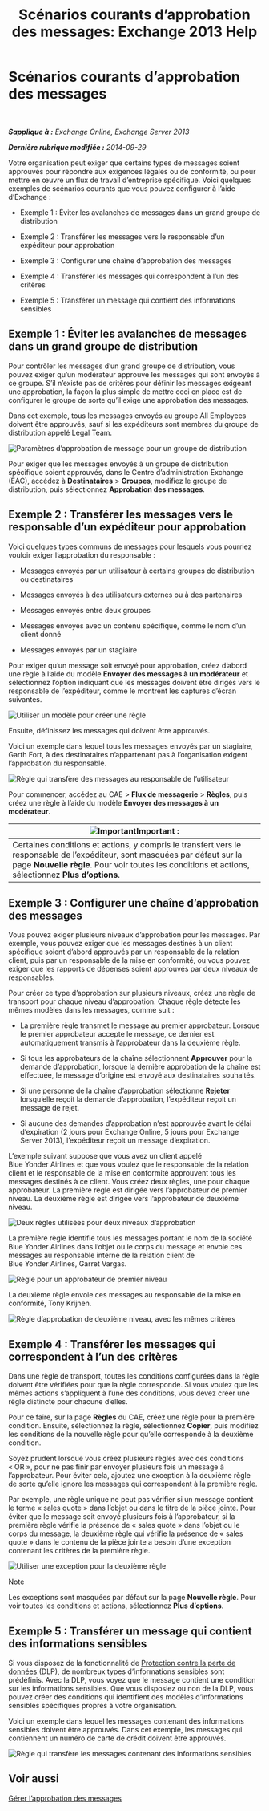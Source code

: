 ﻿---
title: 'Scénarios courants d’approbation des messages: Exchange 2013 Help'
TOCTitle: Scénarios courants d’approbation des messages
ms:assetid: 5c13a07e-c21d-4502-a9f9-fb801197e1dd
ms:mtpsurl: https://technet.microsoft.com/fr-fr/library/Dd298007(v=EXCHG.150)
ms:contentKeyID: 50478171
ms.date: 04/24/2018
mtps_version: v=EXCHG.150
ms.translationtype: HT
---

# Scénarios courants d’approbation des messages

 

_**Sapplique à :** Exchange Online, Exchange Server 2013_

_**Dernière rubrique modifiée :** 2014-09-29_

Votre organisation peut exiger que certains types de messages soient approuvés pour répondre aux exigences légales ou de conformité, ou pour mettre en œuvre un flux de travail d’entreprise spécifique. Voici quelques exemples de scénarios courants que vous pouvez configurer à l’aide d’Exchange :

  - Exemple 1 : Éviter les avalanches de messages dans un grand groupe de distribution

  - Exemple 2 : Transférer les messages vers le responsable d’un expéditeur pour approbation

  - Exemple 3 : Configurer une chaîne d’approbation des messages

  - Exemple 4 : Transférer les messages qui correspondent à l’un des critères

  - Exemple 5 : Transférer un message qui contient des informations sensibles

## Exemple 1 : Éviter les avalanches de messages dans un grand groupe de distribution

Pour contrôler les messages d’un grand groupe de distribution, vous pouvez exiger qu’un modérateur approuve les messages qui sont envoyés à ce groupe. S’il n’existe pas de critères pour définir les messages exigeant une approbation, la façon la plus simple de mettre ceci en place est de configurer le groupe de sorte qu’il exige une approbation des messages.

Dans cet exemple, tous les messages envoyés au groupe All Employees doivent être approuvés, sauf si les expéditeurs sont membres du groupe de distribution appelé Legal Team.

![Paramètres d’approbation de message pour un groupe de distribution](images/Dd298007.77721509-93f9-4a90-8d77-986db2b0acf4(EXCHG.150).png "Paramètres d’approbation de message pour un groupe de distribution")

Pour exiger que les messages envoyés à un groupe de distribution spécifique soient approuvés, dans le Centre d’administration Exchange (EAC), accédez à **Destinataires** \> **Groupes**, modifiez le groupe de distribution, puis sélectionnez **Approbation des messages**.

## Exemple 2 : Transférer les messages vers le responsable d’un expéditeur pour approbation

Voici quelques types communs de messages pour lesquels vous pourriez vouloir exiger l’approbation du responsable :

  - Messages envoyés par un utilisateur à certains groupes de distribution ou destinataires

  - Messages envoyés à des utilisateurs externes ou à des partenaires

  - Messages envoyés entre deux groupes

  - Messages envoyés avec un contenu spécifique, comme le nom d’un client donné

  - Messages envoyés par un stagiaire

Pour exiger qu’un message soit envoyé pour approbation, créez d’abord une règle à l’aide du modèle **Envoyer des messages à un modérateur** et sélectionnez l’option indiquant que les messages doivent être dirigés vers le responsable de l’expéditeur, comme le montrent les captures d’écran suivantes.

![Utiliser un modèle pour créer une règle](images/Dd298007.051a5653-1a09-4db4-908f-48b56cc8d13f(EXCHG.150).png "Utiliser un modèle pour créer une règle")

Ensuite, définissez les messages qui doivent être approuvés.

Voici un exemple dans lequel tous les messages envoyés par un stagiaire, Garth Fort, à des destinataires n’appartenant pas à l’organisation exigent l’approbation du responsable.

![Règle qui transfère des messages au responsable de l’utilisateur](images/Dd298007.7f94c22e-b5ba-45a3-9ccd-31996b6c863a(EXCHG.150).png "Règle qui transfère des messages au responsable de l’utilisateur")

Pour commencer, accédez au CAE \> **Flux de messagerie** \> **Règles**, puis créez une règle à l’aide du modèle **Envoyer des messages à un modérateur**.

<table>
<thead>
<tr class="header">
<th><img src="images/JJ159813.important(EXCHG.150).gif" title="Important" alt="Important" />Important :</th>
</tr>
</thead>
<tbody>
<tr class="odd">
<td>Certaines conditions et actions, y compris le transfert vers le responsable de l’expéditeur, sont masquées par défaut sur la page <strong>Nouvelle règle</strong>. Pour voir toutes les conditions et actions, sélectionnez <strong>Plus d’options</strong>.</td>
</tr>
</tbody>
</table>


## Exemple 3 : Configurer une chaîne d’approbation des messages

Vous pouvez exiger plusieurs niveaux d’approbation pour les messages. Par exemple, vous pouvez exiger que les messages destinés à un client spécifique soient d’abord approuvés par un responsable de la relation client, puis par un responsable de la mise en conformité, ou vous pouvez exiger que les rapports de dépenses soient approuvés par deux niveaux de responsables.

Pour créer ce type d’approbation sur plusieurs niveaux, créez une règle de transport pour chaque niveau d’approbation. Chaque règle détecte les mêmes modèles dans les messages, comme suit :

  - La première règle transmet le message au premier approbateur. Lorsque le premier approbateur accepte le message, ce dernier est automatiquement transmis à l’approbateur dans la deuxième règle.

  - Si tous les approbateurs de la chaîne sélectionnent **Approuver** pour la demande d’approbation, lorsque la dernière approbation de la chaîne est effectuée, le message d’origine est envoyé aux destinataires souhaités.

  - Si une personne de la chaîne d’approbation sélectionne **Rejeter** lorsqu’elle reçoit la demande d’approbation, l’expéditeur reçoit un message de rejet.

  - Si aucune des demandes d’approbation n’est approuvée avant le délai d’expiration (2 jours pour Exchange Online, 5 jours pour Exchange Server 2013), l’expéditeur reçoit un message d’expiration.

L’exemple suivant suppose que vous avez un client appelé Blue Yonder Airlines et que vous voulez que le responsable de la relation client et le responsable de la mise en conformité approuvent tous les messages destinés à ce client. Vous créez deux règles, une pour chaque approbateur. La première règle est dirigée vers l’approbateur de premier niveau. La deuxième règle est dirigée vers l’approbateur de deuxième niveau.

![Deux règles utilisées pour deux niveaux d’approbation](images/Dd298007.29686c05-eaa0-42b9-86ad-d577f656392c(EXCHG.150).png "Deux règles utilisées pour deux niveaux d’approbation")

La première règle identifie tous les messages portant le nom de la société Blue Yonder Airlines dans l’objet ou le corps du message et envoie ces messages au responsable interne de la relation client de Blue Yonder Airlines, Garret Vargas.

![Règle pour un approbateur de premier niveau](images/Dd298007.e22d1c04-85c5-4227-88e6-b118d5593350(EXCHG.150).png "Règle pour un approbateur de premier niveau")

La deuxième règle envoie ces messages au responsable de la mise en conformité, Tony Krijnen.

![Règle d’approbation de deuxième niveau, avec les mêmes critères](images/Dd298007.5d888786-8e48-4459-ab86-8a4b9a016d58(EXCHG.150).png "Règle d’approbation de deuxième niveau, avec les mêmes critères")

## Exemple 4 : Transférer les messages qui correspondent à l’un des critères

Dans une règle de transport, toutes les conditions configurées dans la règle doivent être vérifiées pour que la règle corresponde. Si vous voulez que les mêmes actions s’appliquent à l’une des conditions, vous devez créer une règle distincte pour chacune d’elles.

Pour ce faire, sur la page **Règles** du CAE, créez une règle pour la première condition. Ensuite, sélectionnez la règle, sélectionnez **Copier**, puis modifiez les conditions de la nouvelle règle pour qu’elle corresponde à la deuxième condition.

Soyez prudent lorsque vous créez plusieurs règles avec des conditions « OR », pour ne pas finir par envoyer plusieurs fois un message à l’approbateur. Pour éviter cela, ajoutez une exception à la deuxième règle de sorte qu’elle ignore les messages qui correspondent à la première règle.

Par exemple, une règle unique ne peut pas vérifier si un message contient le terme « sales quote » dans l’objet ou dans le titre de la pièce jointe. Pour éviter que le message soit envoyé plusieurs fois à l’approbateur, si la première règle vérifie la présence de « sales quote » dans l’objet ou le corps du message, la deuxième règle qui vérifie la présence de « sales quote » dans le contenu de la pièce jointe a besoin d’une exception contenant les critères de la première règle.

![Utiliser une exception pour la deuxième règle](images/Dd298007.c39bbdcf-c619-4f84-8922-114ad1da824d(EXCHG.150).png "Utiliser une exception pour la deuxième règle")

> [!NOTE]
> Les exceptions sont masquées par défaut sur la page <strong>Nouvelle règle</strong>. Pour voir toutes les conditions et actions, sélectionnez <strong>Plus d’options</strong>.


## Exemple 5 : Transférer un message qui contient des informations sensibles

Si vous disposez de la fonctionnalité de [Protection contre la perte de données](technical-overview-of-dlp-data-loss-prevention-in-exchange.md) (DLP), de nombreux types d’informations sensibles sont prédéfinis. Avec la DLP, vous voyez que le message contient une condition sur les informations sensibles. Que vous disposiez ou non de la DLP, vous pouvez créer des conditions qui identifient des modèles d’informations sensibles spécifiques propres à votre organisation.

Voici un exemple dans lequel les messages contenant des informations sensibles doivent être approuvés. Dans cet exemple, les messages qui contiennent un numéro de carte de crédit doivent être approuvés.

![Règle qui transfère les messages contenant des informations sensibles](images/Dd298007.7ec1ca74-5d20-42ea-a9ee-3a8b25beb7df(EXCHG.150).png "Règle qui transfère les messages contenant des informations sensibles")

## Voir aussi


[Gérer l’approbation des messages](manage-message-approval-exchange-2013-help.md)

